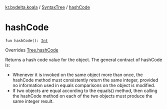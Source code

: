 [kr.bydelta.koala](../index.md) / [SyntaxTree](index.md) / [hashCode](./hash-code.md)

# hashCode

`fun hashCode(): `[`Int`](https://kotlinlang.org/api/latest/jvm/stdlib/kotlin/-int/index.html)

Overrides [Tree.hashCode](../-tree/hash-code.md)

Returns a hash code value for the object.  The general contract of hashCode is:

* Whenever it is invoked on the same object more than once, the hashCode method must consistently return the same integer, provided no information used in equals comparisons on the object is modified.
* If two objects are equal according to the equals() method, then calling the hashCode method on each of the two objects must produce the same integer result.
